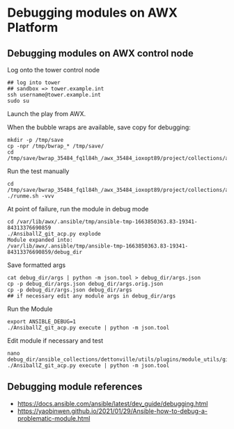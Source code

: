 
# Debugging modules on AWX Platform

## Debugging modules on AWX control node

Log onto the tower control node 

```shell
## log into tower
## sandbox => tower.example.int
ssh username@tower.example.int
sudo su
```

Launch the play from AWX.

When the bubble wraps are available, save copy for debugging:
```shell
mkdir -p /tmp/save
cp -npr /tmp/bwrap_* /tmp/save/
cd /tmp/save/bwrap_35484_fq1l84h_/awx_35484_ioxopt89/project/collections/ansible_collections/dettonville/utils/tests/integration/targets
```

Run the test manually

```shell
cd /tmp/save/bwrap_35484_fq1l84h_/awx_35484_ioxopt89/project/collections/ansible_collections/dettonville/utils/tests/integration/targets
./runme.sh -vvv
```

At point of failure, run the module in debug mode
```shell
cd /var/lib/awx/.ansible/tmp/ansible-tmp-1663850363.83-19341-84313376690859
./AnsiballZ_git_acp.py explode
Module expanded into:
/var/lib/awx/.ansible/tmp/ansible-tmp-1663850363.83-19341-84313376690859/debug_dir

```

Save formatted args

```shell
cat debug_dir/args | python -m json.tool > debug_dir/args.json
cp -p debug_dir/args.json debug_dir/args.orig.json
cp -p debug_dir/args.json debug_dir/args
## if necessary edit any module args in debug_dir/args
```

Run the Module

```shell
export ANSIBLE_DEBUG=1
./AnsiballZ_git_acp.py execute | python -m json.tool

```

Edit module if necessary and test

```shell
nano debug_dir/ansible_collections/dettonville/utils/plugins/module_utils/git_actions.py
./AnsiballZ_git_acp.py execute | python -m json.tool

```


## Debugging module references

* https://docs.ansible.com/ansible/latest/dev_guide/debugging.html
* https://yaobinwen.github.io/2021/01/29/Ansible-how-to-debug-a-problematic-module.html
